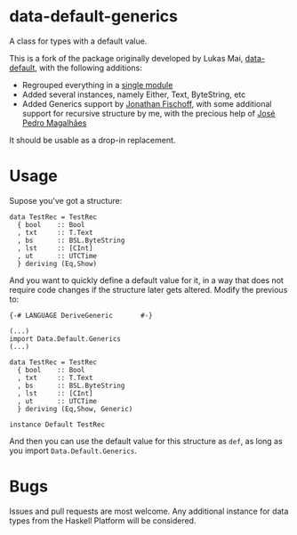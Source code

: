 data-default-generics
=====================

A class for types with a default value.

This is a fork of the package originally developed by Lukas Mai, [data-default](http://hackage.haskell.org/package/data-default), 
with the following additions:

* Regrouped everything in a [single module](https://github.com/mauke/data-default/commit/312844532f3c3c79fc5b0e911bffa74baf24b2f7#commitcomment-3989849)
* Added several instances, namely Either, Text, ByteString, etc
* Added Generics support by [Jonathan Fischoff](https://github.com/mauke/data-default/pull/4), 
  with some additional support for recursive structure by me, with the precious help of [José Pedro Magalhães](http://dreixel.net/)
  
It should be usable as a drop-in replacement.  

Usage
=====

Supose you've got a structure:

```
data TestRec = TestRec
  { bool    :: Bool
  , txt     :: T.Text
  , bs      :: BSL.ByteString
  , lst     :: [CInt]
  , ut      :: UTCTime
  } deriving (Eq,Show)
```

And you want to quickly define a default value for it, in a way that does not require code changes if the structure later gets altered.
Modify the previous to:


```
{-# LANGUAGE DeriveGeneric       #-} 

(...)
import Data.Default.Generics
(...)

data TestRec = TestRec
  { bool    :: Bool
  , txt     :: T.Text
  , bs      :: BSL.ByteString
  , lst     :: [CInt]
  , ut      :: UTCTime
  } deriving (Eq,Show, Generic)
  
instance Default TestRec 
```

And then you can use the default value for this structure as ```def```, as long as you import ```Data.Default.Generics```.

Bugs 
=====

Issues and pull requests are most welcome. Any additional instance for data types from the Haskell Platform will be considered.
